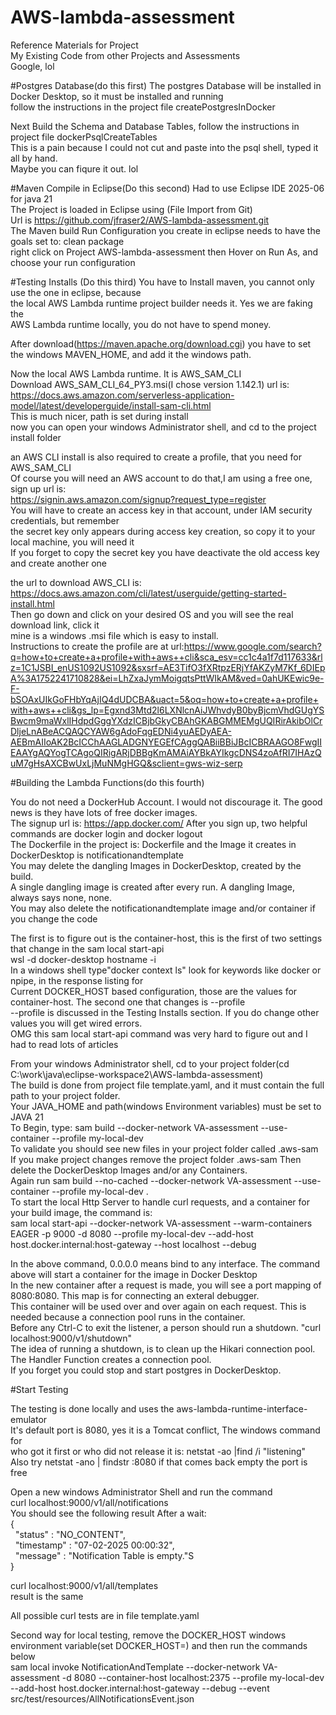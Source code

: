 # AWS-lambda-assessment

Reference Materials for Project<br/>
My Existing Code from other Projects and Assessments<br/>
Google, lol<br/>

#Postgres Database(do this first)
The postgres Database will be installed in Docker Desktop, so it must be installed and running<br/>
follow the instructions in the project file createPostgresInDocker<br/>

Next Build the Schema and Database Tables, follow the instructions in project file dockerPsqlCreateTables<br/>
This is a pain because I could not cut and paste into the psql shell, typed it all by hand.<br/>
Maybe you can fiqure it out. lol <br/>

#Maven Compile in Eclipse(Do this second)
Had to use Eclipse IDE 2025-06 for java 21<br/>
The Project is loaded in Eclipse using (File Import from Git)<br/>
Url is https://github.com/jfraser2/AWS-lambda-assessment.git<br/>
The Maven build Run Configuration you create in eclipse needs to have the goals set to: clean package<br/>
right click on Project AWS-lambda-assessment then Hover on Run As, and choose your run configuration<br/>

#Testing Installs (Do this third)
You have to Install maven, you cannot only use the one in eclipse, because<br/>
the local AWS Lambda runtime project builder needs it. Yes we are faking the <br/>
AWS Lambda runtime locally, you do not have to spend money.<br/>

After download(https://maven.apache.org/download.cgi) you have to set<br/>
the windows MAVEN\_HOME, and add it the windows path.<br/>

Now the local AWS Lambda runtime. It is AWS_SAM_CLI<br/>
Download AWS_SAM_CLI_64_PY3.msi(I chose version 1.142.1) url is:<br/>
https://docs.aws.amazon.com/serverless-application-model/latest/developerguide/install-sam-cli.html<br/>
This is much nicer, path is set during install<br/>
now you can open your windows Administrator shell, and cd to the project install folder<br/>

an AWS CLI install is also required to create a profile, that you need for AWS_SAM_CLI<br/>
Of course you will need an AWS account to do that,I am using a free one, sign up url is:<br/>
https://signin.aws.amazon.com/signup?request_type=register<br/>
You will have to create an access key in that account, under IAM security credentials, but remember<br/>
the secret key only appears during access key creation, so copy it to your local machine, you will need it<br/>
If you forget to copy the secret key you have deactivate the old access key and create another one<br/>

the url to download AWS_CLI is: https://docs.aws.amazon.com/cli/latest/userguide/getting-started-install.html<br/>
Then go down and click on your desired OS and you will see the real download link, click it<br/>
mine is a windows .msi file which is easy to install.<br/>
Instructions to create the profile are at url:https://www.google.com/search?q=how+to+create+a+profile+with+aws++cli&sca_esv=cc1c4a1f7d117633&rlz=1C1JSBI_enUS1092US1092&sxsrf=AE3TifO3fXRtpzERjYfAKZyM7Kf_6DIEpA%3A1752241710828&ei=LhZxaJymMoigqtsPttWIkAM&ved=0ahUKEwic9e-F-bSOAxUIkGoFHbYqAjIQ4dUDCBA&uact=5&oq=how+to+create+a+profile+with+aws++cli&gs_lp=Egxnd3Mtd2l6LXNlcnAiJWhvdyB0byBjcmVhdGUgYSBwcm9maWxlIHdpdGggYXdzICBjbGkyCBAhGKABGMMEMgUQIRirAkibOlCrDljeLnABeACQAQCYAW6gAdoFqgEDNi4yuAEDyAEA-AEBmAIIoAK2BcICChAAGLADGNYEGEfCAggQABiiBBiJBcICBRAAGO8FwgIIEAAYgAQYogTCAgoQIRigARjDBBgKmAMAiAYBkAYIkgcDNS4zoAfRI7IHAzQuM7gHsAXCBwUxLjMuNMgHGQ&sclient=gws-wiz-serp<br/>

#Building the Lambda Functions(do this fourth)

You do not need a DockerHub Account. I would not discourage it. The good news is they have lots of free docker images.<br/>
The signup url is: https://app.docker.com/ After you sign up, two helpful commands are docker login and docker logout<br/>
The Dockerfile in the project is: Dockerfile and the Image it creates in DockerDesktop is notificationandtemplate<br/>
You may delete the dangling Images in DockerDesktop, created by the build.<br/>
A single dangling image is created after every run. A dangling Image, always says none, none.<br/>
You may also delete the notificationandtemplate image and/or container if you change the code<br/>

The first is to figure out is the container-host, this is the first of two settings that change in the sam local start-api<br/>
wsl -d docker-desktop hostname -i<br/>
In a windows shell type"docker context ls" look for keywords like docker or npipe, in the response listing for<br/>
Current DOCKER_HOST based configuration, those are the values for container-host. The second one that changes is --profile<br/>
--profile is discussed in the Testing Installs section. If you do change other values you will get wired errors.<br/>
OMG this sam local start-api command was very hard to figure out and I had to read lots of articles

From your windows Administrator shell, cd to your project folder(cd C:\work\java\eclipse-workspace2\AWS-lambda-assessment)<br/>
The build is done from project file template.yaml, and it must contain the full path to your project folder.<br/>
Your JAVA_HOME and path(windows Environment variables) must be set to JAVA 21<br/>
To Begin, type: sam build --docker-network VA-assessment --use-container --profile my-local-dev<br/>
To validate you should see new files in your project folder called .aws-sam<br/>
If you make project changes remove the project folder .aws-sam Then delete the DockerDesktop Images and/or any Containers.<br/>
Again run sam build --no-cached  --docker-network VA-assessment --use-container --profile my-local-dev .<br/>
To start the local Http Server to handle curl requests, and a container for your build image, the command is: <br/>
sam local start-api --docker-network VA-assessment --warm-containers EAGER -p 9000 -d 8080 --profile my-local-dev --add-host host.docker.internal:host-gateway --host localhost --debug<br/> 

In the above command, 0.0.0.0 means bind to any interface. The command above will start a container for the image in Docker Desktop<br/>
In the new container after a request is made, you will see a port mapping of 8080:8080. This map is for connecting an exteral debugger.<br/>
This container will be used over and over again on each request. This is needed because a connection pool runs in the container.</br>
Before any Ctrl-C to exit the listener, a person should run a shutdown. "curl localhost:9000/v1/shutdown"<br/>
The idea of running a shutdown, is to clean up the Hikari connection pool. The Handler Function creates a connection pool. <br/>
If you forget you could stop and start postgres in DockerDesktop.<br/>

#Start Testing

The testing is done locally and uses the aws-lambda-runtime-interface-emulator<br/>
It's default port is 8080, yes it is a Tomcat conflict, The windows command for<br/>
who got it first or who did not release it is: netstat -ao |find /i "listening"<br/>
Also try netstat -ano | findstr :8080 if that comes back empty the port is free<br/>

Open a new windows Administrator Shell and run the command<br/>
curl localhost:9000/v1/all/notifications<br/>
You should see the following result After a wait:<br/>
{<br/>
&nbsp; \"status\" : \"NO\_CONTENT\",<br/>
&nbsp; \"timestamp\" : \"07-02-2025 00:00:32\",<br/>
&nbsp; \"message\" : \"Notification Table is empty.\"S<br/>
}<br/>

curl localhost:9000/v1/all/templates<br/>
result is the same<br/>

All possible curl tests are in file template.yaml<br/>

Second way for local testing, remove the DOCKER_HOST windows environment variable(set DOCKER_HOST=) and then run the commands below<br/>
sam local invoke NotificationAndTemplate --docker-network VA-assessment -d 8080 --container-host localhost:2375 --profile my-local-dev --add-host host.docker.internal:host-gateway --debug --event src/test/resources/AllNotificationsEvent.json<br/>



















